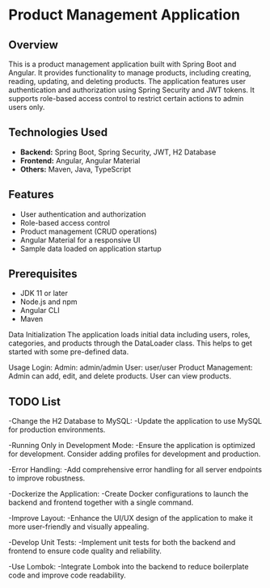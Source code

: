 # Product Management Application

## Overview

This is a product management application built with Spring Boot and Angular. It provides functionality to manage products, including creating, reading, updating, and deleting products. The application features user authentication and authorization using Spring Security and JWT tokens. It supports role-based access control to restrict certain actions to admin users only.

## Technologies Used

- **Backend:** Spring Boot, Spring Security, JWT, H2 Database
- **Frontend:** Angular, Angular Material
- **Others:** Maven, Java, TypeScript

## Features

- User authentication and authorization
- Role-based access control
- Product management (CRUD operations)
- Angular Material for a responsive UI
- Sample data loaded on application startup

## Prerequisites

- JDK 11 or later
- Node.js and npm
- Angular CLI
- Maven


Data Initialization
The application loads initial data including users, roles, categories, and products through the DataLoader class. This helps to get started with some pre-defined data.

Usage
Login:
Admin: admin/admin
User: user/user
Product Management:
Admin can add, edit, and delete products.
User can view products.


## TODO List
-Change the H2 Database to MySQL:
-Update the application to use MySQL for production environments.

-Running Only in Development Mode:
-Ensure the application is optimized for development. Consider adding profiles for development and production.

-Error Handling:
-Add comprehensive error handling for all server endpoints to improve robustness.

-Dockerize the Application:
-Create Docker configurations to launch the backend and frontend together with a single command.

-Improve Layout:
-Enhance the UI/UX design of the application to make it more user-friendly and visually appealing.

-Develop Unit Tests:
-Implement unit tests for both the backend and frontend to ensure code quality and reliability.

-Use Lombok:
-Integrate Lombok into the backend to reduce boilerplate code and improve code readability.
